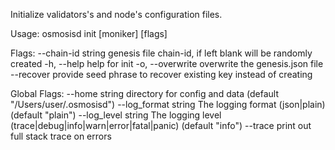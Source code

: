 Initialize validators's and node's configuration files.

Usage:
  osmosisd init [moniker] [flags]

Flags:
      --chain-id string   genesis file chain-id, if left blank will be randomly created
  -h, --help              help for init
  -o, --overwrite         overwrite the genesis.json file
      --recover           provide seed phrase to recover existing key instead of creating

Global Flags:
      --home string         directory for config and data (default "/Users/user/.osmosisd")
      --log_format string   The logging format (json|plain) (default "plain")
      --log_level string    The logging level (trace|debug|info|warn|error|fatal|panic) (default "info")
      --trace               print out full stack trace on errors
